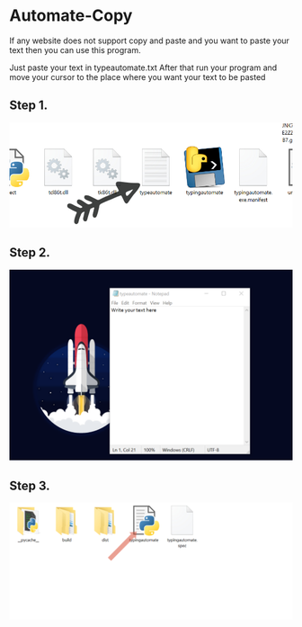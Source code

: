 # Automate-Copy
If any website does not support copy and paste and you want to paste your text then you can use this program.

Just paste your text in typeautomate.txt
After that run your program and move your cursor to the place where you want your text to be pasted

## Step 1.
![Image1](/Images/1.jpg)

## Step 2.
![Image1](/Images/2.png)

## Step 3.
![Image1](/Images/3.jpg)
